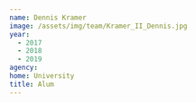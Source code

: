 ```yaml
---
name: Dennis Kramer
image: /assets/img/team/Kramer_II_Dennis.jpg
year: 
  - 2017
  - 2018
  - 2019
agency:  
home: University
title: Alum
---
```


